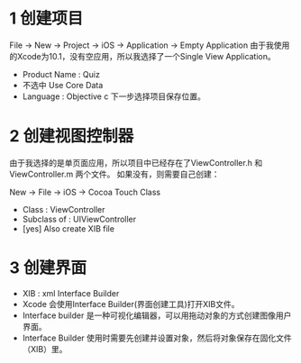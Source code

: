 

# 1 创建项目

File -> New -> Project -> iOS -> Application -> Empty Application
由于我使用的Xcode为10.1，没有空应用，所以我选择了一个Single View Application。

* Product Name : Quiz
* 不选中 Use Core Data
* Language : Objective c
下一步选择项目保存位置。


# 2 创建视图控制器
由于我选择的是单页面应用，所以项目中已经存在了ViewController.h 和 ViewController.m 两个文件。
如果没有，则需要自己创建：

New -> File -> iOS -> Cocoa Touch Class 
* Class : ViewController
* Subclass of : UIViewController
* [yes] Also create XIB file


# 3 创建界面
* XIB : xml Interface Builder
* Xcode 会使用Interface Builder(界面创建工具)打开XIB文件。
* Interface builder 是一种可视化编辑器，可以用拖动对象的方式创建图像用户界面。
* Interface Builder 使用时需要先创建并设置对象，然后将对象保存在固化文件（XIB）里。





